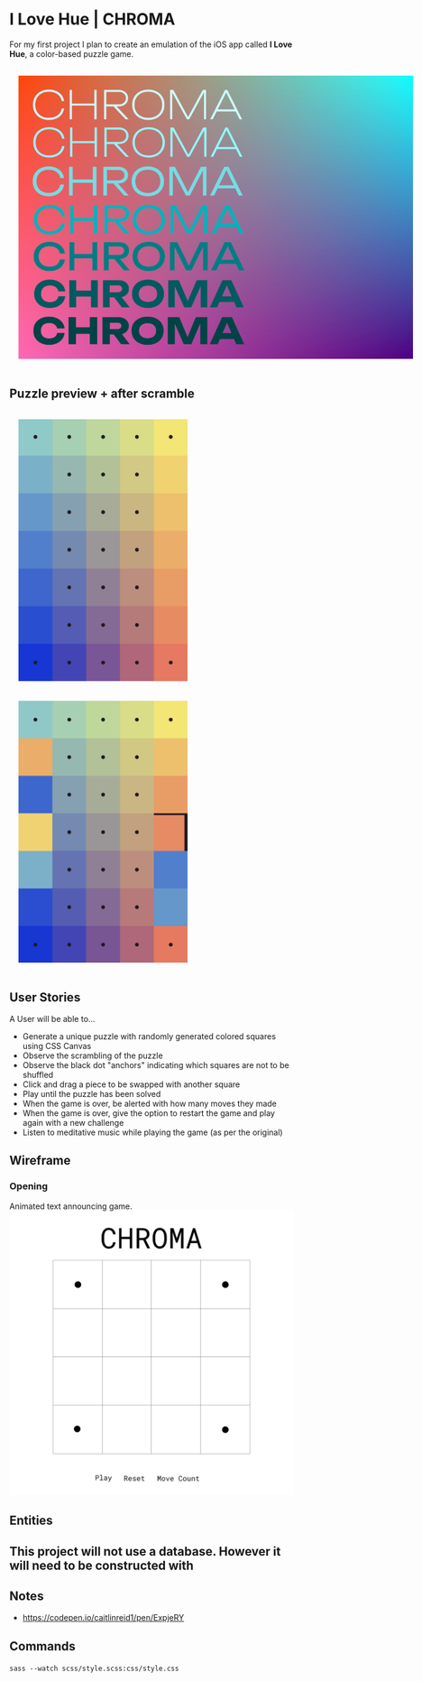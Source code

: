 # I Love Hue | CHROMA

For my first project I plan to create an emulation of the iOS app called **I Love Hue**, a color-based puzzle game.


<img src="images/start.png" style="max-width:700px; margin:1rem">

## Puzzle preview + after scramble
<img src="images/hue.png" style="max-width:300px; margin:1rem">
<img src="images/hue2.jpg" style="max-width:300px; margin:1rem">

## 


## User Stories

A User will be able to...
- Generate a unique puzzle with randomly generated colored squares using CSS Canvas
- Observe the scrambling of the puzzle
- Observe the black dot "anchors" indicating which squares are not to be shuffled
- Click and drag a piece to be swapped with another square
- Play until the puzzle has been solved
- When the game is over, be alerted with how many moves they made 
- When the game is over, give the option to restart the game and play again with a new challenge
- Listen to meditative music while playing the game (as per the original)

## Wireframe
### Opening 
Animated text announcing game.
<img src="images/mockup1.png">

## Entities

This project will not use a database. 
However it will need to be constructed with
-

## Notes
- https://codepen.io/caitlinreid1/pen/ExpjeRY

## Commands

`sass --watch scss/style.scss:css/style.css`